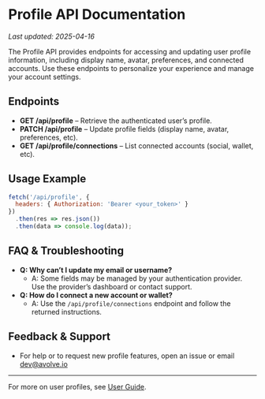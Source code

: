 # Profile API Documentation

_Last updated: 2025-04-16_

The Profile API provides endpoints for accessing and updating user profile information, including display name, avatar, preferences, and connected accounts. Use these endpoints to personalize your experience and manage your account settings.

## Endpoints
- **GET /api/profile** – Retrieve the authenticated user’s profile.
- **PATCH /api/profile** – Update profile fields (display name, avatar, preferences, etc).
- **GET /api/profile/connections** – List connected accounts (social, wallet, etc).

## Usage Example
```js
fetch('/api/profile', {
  headers: { Authorization: 'Bearer <your_token>' }
})
  .then(res => res.json())
  .then(data => console.log(data));
```

## FAQ & Troubleshooting
- **Q: Why can’t I update my email or username?**
  - A: Some fields may be managed by your authentication provider. Use the provider’s dashboard or contact support.
- **Q: How do I connect a new account or wallet?**
  - A: Use the `/api/profile/connections` endpoint and follow the returned instructions.

## Feedback & Support
- For help or to request new profile features, open an issue or email dev@avolve.io

---

For more on user profiles, see [User Guide](../guides/user-guide.md).
